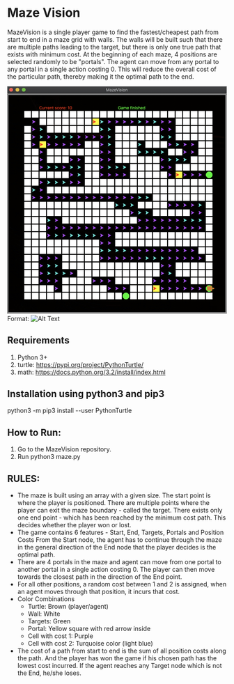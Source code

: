 

# Maze Vision
MazeVision is a single player game to find the fastest/cheapest path from start to end in a maze grid with walls. The walls will be built such that there are multiple paths leading to the target, but there is only one true path that exists with minimum cost. At the beginning of each maze, 4 positions are selected randomly to be "portals".  The agent can move from any portal to any portal in a single action costing 0. This will reduce the overall cost of the particular path, thereby making it the optimal path to the end. 

![GitHub Logo](game.png)
Format: ![Alt Text](url)

## Requirements
1. Python 3+<br>
2. turtle: <a href="https://pypi.org/project/PythonTurtle/">https://pypi.org/project/PythonTurtle/</a>
3. math: <a href="https://docs.python.org/3.2/install/index.html">https://docs.python.org/3.2/install/index.html</a>

## Installation using python3 and pip3
python3 -m pip3 install --user PythonTurtle

## How to Run:
1. Go to the MazeVision repository.
2. Run python3 maze.py

## RULES:
<ul>
<li>The maze is built using an array with a given size. The start point is where the player is positioned. There are multiple points where the player can exit the maze boundary - called the target. There exists only one end point - which has been reached by the minimum cost path. This decides whether the player won or lost.</li>
<li>The game contains 6 features - Start, End, Targets, Portals and Position Costs
From the Start node, the agent has to continue through the maze in the general direction of the End node that the player decides is the optimal path.</li>
<li>There are 4 portals in the maze and agent can move from one portal to another portal in a single action costing 0. The player can then move towards the closest path in the direction of the End point.</li>
<li>For all other positions, a random cost between 1 and 2 is assigned, when an agent moves through that position, it incurs that cost.</li>
<li>
	Color Combinations
	<ul>
		<li>Turtle: Brown (player/agent)</li>
		<li>Wall: White</li>
		<li>Targets: Green</li>
		<li>Portal: Yellow square with red arrow inside</li>
		<li>Cell with cost 1: Purple</li>
		<li>Cell with cost 2: Turquoise color (light blue)</li>
	</ul>
</li>
<li>The cost of a path from start to end is the sum of all position costs along the path. And the player has won the game if his chosen path has the lowest cost incurred.
If the agent reaches any Target node which is not the End, he/she loses.
</li>
</ul>